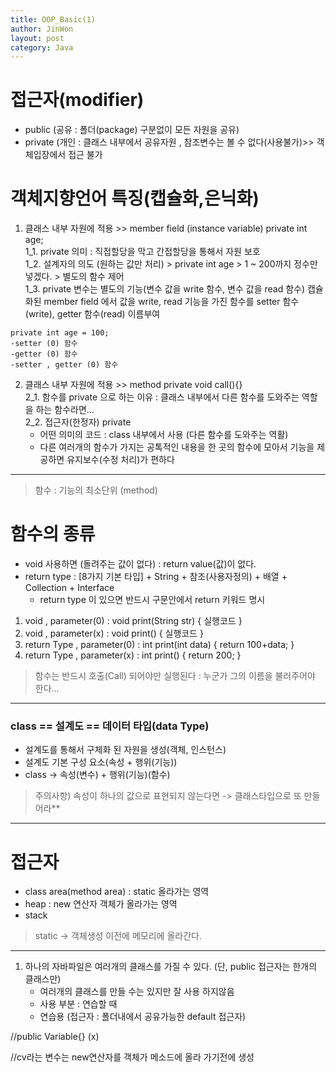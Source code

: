 ```yaml
---
title: OOP_Basic(1)
author: JinWon
layout: post
category: Java
---
```


# 접근자(modifier)

* public (공유 : 폴더(package) 구분없이 모든 자원을 공유)
* private (개인 : 클래스 내부에서 공유자원 , 참조변수는 볼 수 없다(사용불가)>> 객체입장에서 접근 불가

# 객체지향언어 특징(캡슐화,은닉화)

1. 클래스 내부 자원에 적용 >> member field (instance variable) private int age; <br>
1_1. private 의미 : 직접할당을 막고 간접할당을 통해서 자원 보호 <br>
1_2. 설계자의 의도 (원하는 값만 처리) > private int age   > 1 ~ 200까지 정수만 넣겠다. > 별도의 함수 제어 <br>
1_3. private 변수는 별도의 기능(변수 값을 write 함수, 변수 값을 read 함수)
	캡슐화된 member field 에서 값을 write, read 기능을 가진 함수를 setter 함수(write), getter 함수(read) 이름부여

~~~
private int age = 100;
-setter (0) 함수
-getter (0) 함수
-setter , getter (0) 함수
~~~

2. 클래스 내부 자원에 적용 >> method    private void call(){} <br>
2_1. 함수를 private 으로 하는 이유 : 클래스 내부에서 다른 함수를 도와주는 역할을 하는 함수라면... <br>
2_2. 접근자(한정자) private
	* 어떤 의미의 코드 : class 내부에서 사용 (다른 함수를 도와주는 역활)
	* 다른 여러개의 함수가 가지는 공톡적인 내용을 한 곳의 함수에 모아서 기능을 제공하면 유지보수(수정 처리)가 편하다

---

> 함수 : 기능의 최소단위 (method)

# 함수의 종류

* void 사용하면 (돌려주는 값이 없다) : return value(값)이 없다.
* return type : [8가지 기본 타입] + String + 참조(사용자정의) + 배열 + Collection + Interface <br>
  - return type 이 있으면 반드시 구문안에서 return 키워드 명시
 
1. void , parameter(0) : void print(String str) { 실행코드 }
2. void , parameter(x) : void print() { 실행코드 }
3. return Type , parameter(0) : int print(int data) { return 100+data; }
4. return Type , parameter(x) : int print() { return 200; }
 
> 함수는 반드시 호출(Call) 되어야만 실행된다 : 누군가 그의 이름을 불러주어야 한다...

--- 

### class == 설계도 == 데이터 타입(data Type) <br> 
* 설계도를 통해서 구체화 된 자원을 생성(객체, 인스턴스) <br>
* 설계도 기본 구성 요소(속성 + 행위(기능)) <br>
* class -> 속성(변수) + 행위(기능)(함수) <br>
> 주의사항) 속성이 하나의 값으로 표현되지 않는다면 -> 클래스타입으로 또 만들어라**

---

# 접근자

* class area(method area) : static 올라가는 영역
* heap : new 연산자 객체가 올라가는 영역
* stack

> static -> 객체생성 이전에 메모리에 올라간다.

---

1. 하나의 자바파일은 여러개의 클래스를 가질 수 있다. (단, public 접근자는 한개의 클래스만) <br> 
 	* 여러개의 클래스를 만들 수는 있지만 잘 사용 하지않음
 	* 사용 부분 : 연습할 때
	* 연습용 (접근자 : 폴더내에서 공유가능한 default 접근자)

//public Variable{} (x)


//cv라는 변수는 new연산자를 객체가 메소드에 올라 가기전에 생성